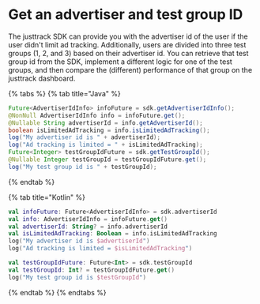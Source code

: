 # Get an advertiser and test group ID

The justtrack SDK can provide you with the advertiser id of the user if the user didn't limit ad tracking. Additionally, users are divided into three test groups (1, 2, and 3) based on their advertiser id. You can retrieve that test group id from the SDK, implement a different logic for one of the test groups, and then compare the (different) performance of that group on the justtrack dashboard.

{% tabs %}
{% tab title="Java" %}
```java
Future<AdvertiserIdInfo> infoFuture = sdk.getAdvertiserIdInfo();
@NonNull AdvertiserIdInfo info = infoFuture.get();
@Nullable String advertiserId = info.getAdvertiserId();
boolean isLimitedAdTracking = info.isLimitedAdTracking();
log("My advertiser id is " + advertiserId);
log("Ad tracking is limited = " + isLimitedAdTracking);
Future<Integer> testGroupIdFuture = sdk.getTestGroupId();
@Nullable Integer testGroupId = testGroupIdFuture.get();
log("My test group id is " + testGroupId);
```
{% endtab %}

{% tab title="Kotlin" %}
```kotlin
val infoFuture: Future<AdvertiserIdInfo> = sdk.advertiserId
val info: AdvertiserIdInfo = infoFuture.get()
val advertiserId: String? = info.advertiserId
val isLimitedAdTracking: Boolean = info.isLimitedAdTracking
log("My advertiser id is $advertiserId")
log("Ad tracking is limited = $isLimitedAdTracking")

val testGroupIdFuture: Future<Int> = sdk.testGroupId
val testGroupId: Int? = testGroupIdFuture.get()
log("My test group id is $testGroupId")
```
{% endtab %}
{% endtabs %}
